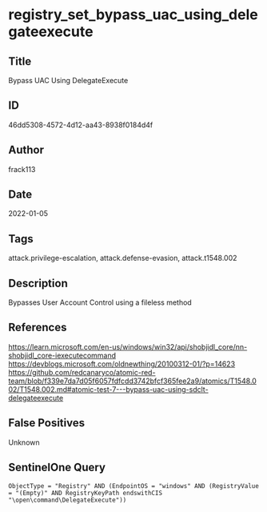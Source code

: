 # registry_set_bypass_uac_using_delegateexecute

## Title
Bypass UAC Using DelegateExecute

## ID
46dd5308-4572-4d12-aa43-8938f0184d4f

## Author
frack113

## Date
2022-01-05

## Tags
attack.privilege-escalation, attack.defense-evasion, attack.t1548.002

## Description
Bypasses User Account Control using a fileless method

## References
https://learn.microsoft.com/en-us/windows/win32/api/shobjidl_core/nn-shobjidl_core-iexecutecommand
https://devblogs.microsoft.com/oldnewthing/20100312-01/?p=14623
https://github.com/redcanaryco/atomic-red-team/blob/f339e7da7d05f6057fdfcdd3742bfcf365fee2a9/atomics/T1548.002/T1548.002.md#atomic-test-7---bypass-uac-using-sdclt-delegateexecute

## False Positives
Unknown

## SentinelOne Query
```
ObjectType = "Registry" AND (EndpointOS = "windows" AND (RegistryValue = "(Empty)" AND RegistryKeyPath endswithCIS "\open\command\DelegateExecute"))

```